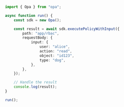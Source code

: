 <!-- Start SDK Example Usage [usage] -->
```typescript
import { Opa } from "opa";

async function run() {
    const sdk = new Opa();

    const result = await sdk.executePolicyWithInput({
        path: "app/rbac",
        requestBody: {
            input: {
                user: "alice",
                action: "read",
                object: "id123",
                type: "dog",
            },
        },
    });

    // Handle the result
    console.log(result);
}

run();

```
<!-- End SDK Example Usage [usage] -->